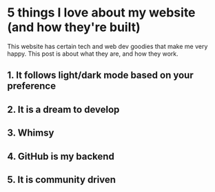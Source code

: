 # 5 things I love about my website (and how they're built)

This website has certain tech and web dev goodies that make me very happy. This post is about what they are, and how they work. 

## 1. It follows light/dark mode based on your preference

## 2. It is a dream to develop

## 3. Whimsy

## 4. GitHub is my backend

## 5. It is community driven
